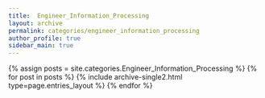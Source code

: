 ```yaml
---
title:  Engineer_Information_Processing
layout: archive
permalink: categories/engineer_information_processing
author_profile: true
sidebar_main: true
---
```



{% assign posts = site.categories.Engineer_Information_Processing %}
{% for post in posts %} {% include archive-single2.html type=page.entries_layout %} {% endfor %}
